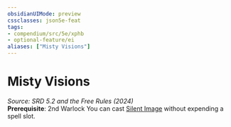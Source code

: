 ```yaml
---
obsidianUIMode: preview
cssclasses: json5e-feat
tags:
- compendium/src/5e/xphb
- optional-feature/ei
aliases: ["Misty Visions"]
---
```

# Misty Visions
*Source: SRD 5.2 and the Free Rules (2024)*  
**Prerequisite**: 2nd Warlock
You can cast [Silent Image](compendium/spells/silent-image-xphb.md) without expending a spell slot.